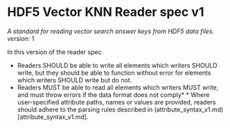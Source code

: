 # HDF5 Vector KNN Reader spec v1
_A standard for reading vector search answer keys from HDF5 data files._
_version_: 1

In this version of the reader spec

* Readers SHOULD be able to write all elements which writers SHOULD write, but they should be able
  to function without error for elements which writers SHOULD write but do not.
* Readers MUST be able to read all elements which writers MUST write, and must throw errors if the
  data format does not comply* * Where user-specified attribute paths, names or values are provided, readers should adhere to the
    parsing rules described in (attribute_syntax_v1.md)[attribute_syntax_v1.md].